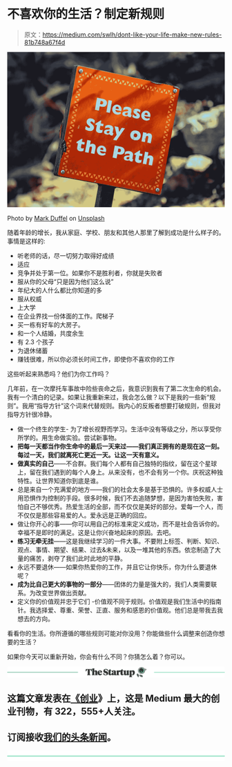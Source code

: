 # 不喜欢你的生活？制定新规则

> 原文：<https://medium.com/swlh/dont-like-your-life-make-new-rules-81b748a67f4d>

![](img/e995551820c581afd6412e7ca6c9cd37.png)

Photo by [Mark Duffel](https://unsplash.com/photos/U5y077qrMdI?utm_source=unsplash&utm_medium=referral&utm_content=creditCopyText) on [Unsplash](https://unsplash.com/search/photos/rules?utm_source=unsplash&utm_medium=referral&utm_content=creditCopyText)

随着年龄的增长，我从家庭、学校、朋友和其他人那里了解到成功是什么样子的。事情是这样的:

*   听老师的话，尽一切努力取得好成绩
*   适应
*   竞争并处于第一位。如果你不是胜利者，你就是失败者
*   服从你的父母“只是因为他们这么说”
*   年纪大的人什么都比你知道的多
*   服从权威
*   上大学
*   在企业界找一份体面的工作。爬梯子
*   买一栋有好车的大房子。
*   和一个人结婚，共度余生
*   有 2.3 个孩子
*   为退休储蓄
*   赚钱很难，所以你必须长时间工作，即使你不喜欢你的工作

这些听起来熟悉吗？他们为你工作吗？

几年前，在一次摩托车事故中险些丧命之后，我意识到我有了第二次生命的机会。我有一个清白的记录。如果让我重新来过，我会怎么做？以下是我的一些新“规则”。我用“指导方针”这个词来代替规则。我内心的反叛者想要打破规则，但我对指导方针很冷静。

*   做一个终生的学生- 为了增长视野而学习。生活中没有等级之分，所以享受你所学的。用生命做实验。尝试新事物。
*   **把每一天都当作你生命中的最后一天来过——我们真正拥有的是现在这一刻。每过一天，我们就离死亡更近一天。让这一天有意义。**
*   **做真实的自己**——不合群。我们每个人都有自己独特的指纹，留在这个星球上，留在我们遇到的每个人身上。从来没有，也不会有另一个你。庆祝这种独特性。让世界知道你到底是谁。
*   总是来自一个充满爱的地方——我们的社会太多是基于恐惧的。许多权威人士用恐惧作为控制的手段。很多时候，我们不去追随梦想，是因为害怕失败，害怕自己不够优秀。热爱生活的全部，而不仅仅是美好的部分。爱每一个人，而不仅仅是那些容易爱的人。爱永远是正确的回应。
*   做让你开心的事——你可以用自己的标准来定义成功，而不是社会告诉你的。幸福不是即时的满足。这是让你兴奋地起床的原因。去吧。
*   **练习无牵无挂**——这是我继续学习的一件大事。不要附上标签、判断、知识、观点、事情、期望、结果、过去&未来，以及一堆其他的东西。依恋制造了大量的痛苦，剥夺了我们此时此地的平静。
*   永远不要退休——如果你热爱你的工作，并且它让你快乐，你为什么要退休呢？
*   **成为比自己更大的事物的一部分**——团体的力量是强大的，我们人类需要联系。为改变世界做出贡献。
*   定义你的价值观并忠于它们 -价值观不同于规则。价值观是我们生活中的指南针。我选择爱、尊重、荣誉、正直、服务和感恩的价值观。他们总是带我去我想去的方向。

看看你的生活。你所遵循的哪些规则可能对你没用？你能做些什么调整来创造你想要的生活？

如果你今天可以重新开始，你会有什么不同？你猜怎么着？你可以。

[![](img/308a8d84fb9b2fab43d66c117fcc4bb4.png)](https://medium.com/swlh)

## 这篇文章发表在[《创业](https://medium.com/swlh)》上，这是 Medium 最大的创业刊物，有 322，555+人关注。

## 订阅接收[我们的头条新闻](http://growthsupply.com/the-startup-newsletter/)。

[![](img/b0164736ea17a63403e660de5dedf91a.png)](https://medium.com/swlh)